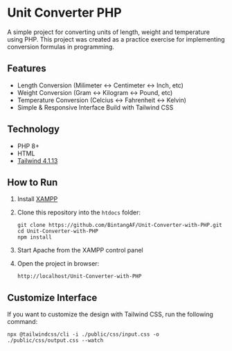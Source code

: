 # Unit Converter PHP
A simple project for converting units of length, weight and temperature using PHP.
This project was created as a practice exercise for implementing conversion formulas in programming.

## Features
- Length Conversion (Milimeter ↔ Centimeter ↔ Inch, etc)
- Weight Conversion (Gram ↔ Kilogram ↔ Pound, etc)
- Temperature Conversion (Celcius ↔ Fahrenheit ↔ Kelvin)
- Simple & Responsive Interface Build with Tailwind CSS

## Technology
- PHP 8+
- HTML
- [Tailwind 4.1.13](https://tailwindcss.com/)

## How to Run
1. Install [XAMPP](https://www.apachefriends.org/download.html)
2. Clone this repository into the `htdocs` folder:
       
       git clone https://github.com/BintangAF/Unit-Converter-with-PHP.git
       cd Unit-Converter-with-PHP
       npm install       
   
4. Start Apache from the XAMPP control panel
5. Open the project in browser:

    ```
    http://localhost/Unit-Converter-with-PHP
    ```

## Customize Interface
If you want to customize the design with Tailwind CSS, run the following command:

```
npx @tailwindcss/cli -i ./public/css/input.css -o ./public/css/output.css --watch
```

